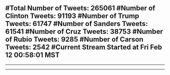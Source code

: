 #Total Number of Tweets: 265061 
#Number of Clinton Tweets: 91193
#Number of Trump Tweets: 61747
#Number of Sanders Tweets: 61541
#Number of Cruz Tweets: 38753
#Number of Rubio Tweets: 9285
#Number of Carson Tweets: 2542
#Current Stream Started at Fri Feb 12 00:58:01 MST
---
---
---
